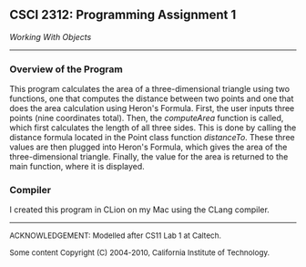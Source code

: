 ## CSCI 2312: Programming Assignment 1

_Working With Objects_

* * *

### Overview of the Program

This program calculates the area of a three-dimensional triangle using two functions, one that computes the distance between two points and one that does the area calculation using Heron's Formula. First, the user inputs three points (nine coordinates total). Then, the _computeArea_ function is called, which first calculates the length of all three sides. This is done by calling the distance formula located in the Point class function _distanceTo_. These three values are then plugged into Heron's Formula, which gives the area of the three-dimensional triangle. Finally, the value for the area is returned to the main function, where it is displayed. 


### Compiler

I created this program in CLion on my Mac using the CLang compiler.

* * *

<font size="-1">ACKNOWLEDGEMENT: Modelled after CS11 Lab 1 at Caltech.</font>

<font size="-1">Some content Copyright (C) 2004-2010, California Institute of Technology.</font>
